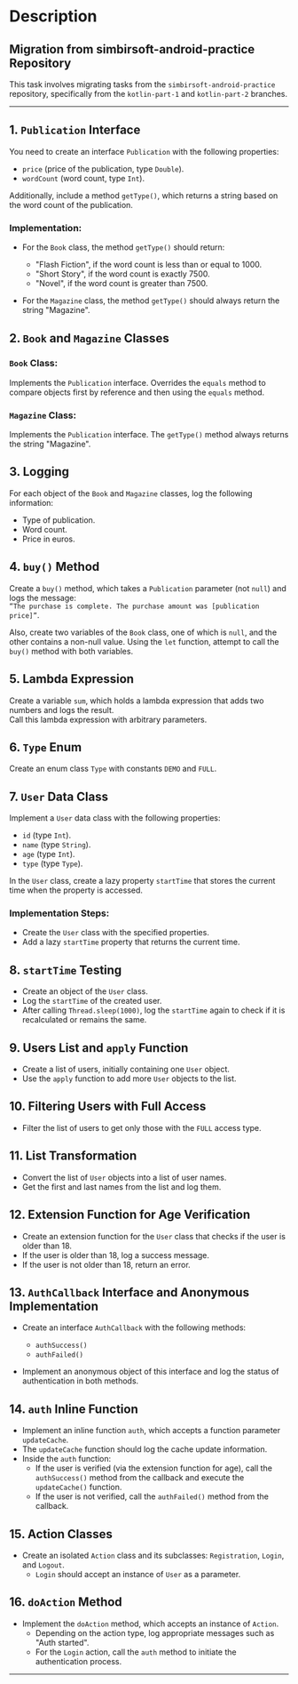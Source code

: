 # Description

## Migration from simbirsoft-android-practice Repository

This task involves migrating tasks from the `simbirsoft-android-practice` repository, specifically from the `kotlin-part-1` and `kotlin-part-2` branches.

---

## 1. `Publication` Interface

You need to create an interface `Publication` with the following properties:
- `price` (price of the publication, type `Double`).
- `wordCount` (word count, type `Int`).

Additionally, include a method `getType()`, which returns a string based on the word count of the publication.

### Implementation:

- For the `Book` class, the method `getType()` should return:
  - "Flash Fiction", if the word count is less than or equal to 1000.
  - "Short Story", if the word count is exactly 7500.
  - "Novel", if the word count is greater than 7500.

- For the `Magazine` class, the method `getType()` should always return the string "Magazine".

## 2. `Book` and `Magazine` Classes

### `Book` Class:

Implements the `Publication` interface. Overrides the `equals` method to compare objects first by reference and then using the `equals` method.

### `Magazine` Class:

Implements the `Publication` interface. The `getType()` method always returns the string "Magazine".

## 3. Logging

For each object of the `Book` and `Magazine` classes, log the following information:
- Type of publication.
- Word count.
- Price in euros.

## 4. `buy()` Method

Create a `buy()` method, which takes a `Publication` parameter (not `null`) and logs the message:  
`“The purchase is complete. The purchase amount was [publication price]”`.

Also, create two variables of the `Book` class, one of which is `null`, and the other contains a non-null value. Using the `let` function, attempt to call the `buy()` method with both variables.

## 5. Lambda Expression

Create a variable `sum`, which holds a lambda expression that adds two numbers and logs the result.  
Call this lambda expression with arbitrary parameters.

## 6. `Type` Enum

Create an enum class `Type` with constants `DEMO` and `FULL`.

## 7. `User` Data Class

Implement a `User` data class with the following properties:
- `id` (type `Int`).
- `name` (type `String`).
- `age` (type `Int`).
- `type` (type `Type`).

In the `User` class, create a lazy property `startTime` that stores the current time when the property is accessed.

### Implementation Steps:
- Create the `User` class with the specified properties.
- Add a lazy `startTime` property that returns the current time.

## 8. `startTime` Testing

- Create an object of the `User` class.
- Log the `startTime` of the created user.
- After calling `Thread.sleep(1000)`, log the `startTime` again to check if it is recalculated or remains the same.

## 9. Users List and `apply` Function

- Create a list of users, initially containing one `User` object.
- Use the `apply` function to add more `User` objects to the list.

## 10. Filtering Users with Full Access

- Filter the list of users to get only those with the `FULL` access type.

## 11. List Transformation

- Convert the list of `User` objects into a list of user names.
- Get the first and last names from the list and log them.

## 12. Extension Function for Age Verification

- Create an extension function for the `User` class that checks if the user is older than 18.
- If the user is older than 18, log a success message.
- If the user is not older than 18, return an error.

## 13. `AuthCallback` Interface and Anonymous Implementation

- Create an interface `AuthCallback` with the following methods:
  - `authSuccess()`
  - `authFailed()`

- Implement an anonymous object of this interface and log the status of authentication in both methods.

## 14. `auth` Inline Function

- Implement an inline function `auth`, which accepts a function parameter `updateCache`.
- The `updateCache` function should log the cache update information.
- Inside the `auth` function:
  - If the user is verified (via the extension function for age), call the `authSuccess()` method from the callback and execute the `updateCache()` function.
  - If the user is not verified, call the `authFailed()` method from the callback.

## 15. Action Classes

- Create an isolated `Action` class and its subclasses: `Registration`, `Login`, and `Logout`.
  - `Login` should accept an instance of `User` as a parameter.

## 16. `doAction` Method

- Implement the `doAction` method, which accepts an instance of `Action`.
  - Depending on the action type, log appropriate messages such as "Auth started".
  - For the `Login` action, call the `auth` method to initiate the authentication process.

---
